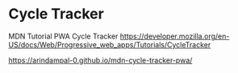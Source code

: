 # Cycle Tracker
MDN Tutorial PWA Cycle Tracker
https://developer.mozilla.org/en-US/docs/Web/Progressive_web_apps/Tutorials/CycleTracker

https://arindampal-0.github.io/mdn-cycle-tracker-pwa/

